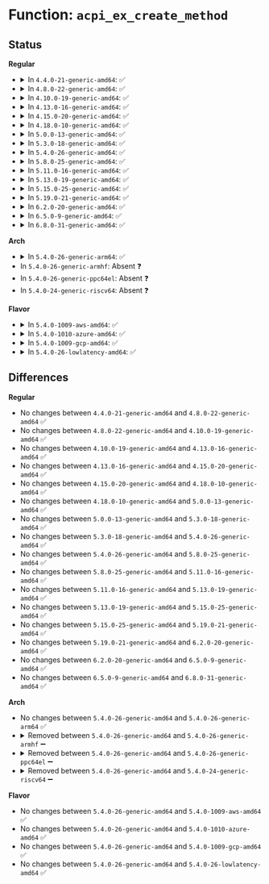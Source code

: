 # Function: <code>acpi_ex_create_method</code>

## Status
<b>Regular</b>
<ul>
<li>
<details>
<summary>In <code>4.4.0-21-generic-amd64</code>: ✅</summary>

```c
acpi_status acpi_ex_create_method(u8 * aml_start, u32 aml_length, struct acpi_walk_state * walk_state)
```

```json
{
  "name": "acpi_ex_create_method",
  "collision_type": "Unique Global",
  "inline_type": "No",
  "funcs": [
    {
      "addr": 18446744071583648831,
      "name": "acpi_ex_create_method",
      "external": true,
      "loc": "drivers/acpi/acpica/excreate.c:467",
      "file": "drivers/acpi/acpica/excreate.c",
      "inline": "seen, unknown",
      "caller_inline": [],
      "caller_func": [
        "drivers/acpi/acpica/dswload.c:acpi_ds_load1_end_op",
        "drivers/acpi/acpica/dswload2.c:acpi_ds_load2_end_op"
      ]
    }
  ],
  "symbols": [
    {
      "addr": 18446744071583648831,
      "name": "acpi_ex_create_method",
      "section": ".text",
      "bind": "STB_GLOBAL",
      "size": 181
    }
  ]
}
```
</details>
</li>
<li>
<details>
<summary>In <code>4.8.0-22-generic-amd64</code>: ✅</summary>

```c
acpi_status acpi_ex_create_method(u8 * aml_start, u32 aml_length, struct acpi_walk_state * walk_state)
```

```json
{
  "name": "acpi_ex_create_method",
  "collision_type": "Unique Global",
  "inline_type": "No",
  "funcs": [
    {
      "addr": 18446744071583972760,
      "name": "acpi_ex_create_method",
      "external": true,
      "loc": "drivers/acpi/acpica/excreate.c:472",
      "file": "drivers/acpi/acpica/excreate.c",
      "inline": "seen, unknown",
      "caller_inline": [],
      "caller_func": [
        "drivers/acpi/acpica/dswload.c:acpi_ds_load1_end_op",
        "drivers/acpi/acpica/dswload2.c:acpi_ds_load2_end_op"
      ]
    }
  ],
  "symbols": [
    {
      "addr": 18446744071583972760,
      "name": "acpi_ex_create_method",
      "section": ".text",
      "bind": "STB_GLOBAL",
      "size": 181
    }
  ]
}
```
</details>
</li>
<li>
<details>
<summary>In <code>4.10.0-19-generic-amd64</code>: ✅</summary>

```c
acpi_status acpi_ex_create_method(u8 * aml_start, u32 aml_length, struct acpi_walk_state * walk_state)
```

```json
{
  "name": "acpi_ex_create_method",
  "collision_type": "Unique Global",
  "inline_type": "No",
  "funcs": [
    {
      "addr": 18446744071584114156,
      "name": "acpi_ex_create_method",
      "external": true,
      "loc": "drivers/acpi/acpica/excreate.c:472",
      "file": "drivers/acpi/acpica/excreate.c",
      "inline": "seen, unknown",
      "caller_inline": [],
      "caller_func": [
        "drivers/acpi/acpica/dswload.c:acpi_ds_load1_end_op",
        "drivers/acpi/acpica/dswload2.c:acpi_ds_load2_end_op"
      ]
    }
  ],
  "symbols": [
    {
      "addr": 18446744071584114156,
      "name": "acpi_ex_create_method",
      "section": ".text",
      "bind": "STB_GLOBAL",
      "size": 181
    }
  ]
}
```
</details>
</li>
<li>
<details>
<summary>In <code>4.13.0-16-generic-amd64</code>: ✅</summary>

```c
acpi_status acpi_ex_create_method(u8 * aml_start, u32 aml_length, struct acpi_walk_state * walk_state)
```

```json
{
  "name": "acpi_ex_create_method",
  "collision_type": "Unique Global",
  "inline_type": "No",
  "funcs": [
    {
      "addr": 18446744071584181227,
      "name": "acpi_ex_create_method",
      "external": true,
      "loc": "drivers/acpi/acpica/excreate.c:472",
      "file": "drivers/acpi/acpica/excreate.c",
      "inline": "seen, unknown",
      "caller_inline": [],
      "caller_func": [
        "drivers/acpi/acpica/dswload.c:acpi_ds_load1_end_op",
        "drivers/acpi/acpica/dswload2.c:acpi_ds_load2_end_op"
      ]
    }
  ],
  "symbols": [
    {
      "addr": 18446744071584181227,
      "name": "acpi_ex_create_method",
      "section": ".text",
      "bind": "STB_GLOBAL",
      "size": 181
    }
  ]
}
```
</details>
</li>
<li>
<details>
<summary>In <code>4.15.0-20-generic-amd64</code>: ✅</summary>

```c
acpi_status acpi_ex_create_method(u8 * aml_start, u32 aml_length, struct acpi_walk_state * walk_state)
```

```json
{
  "name": "acpi_ex_create_method",
  "collision_type": "Unique Global",
  "inline_type": "No",
  "funcs": [
    {
      "addr": 18446744071584490263,
      "name": "acpi_ex_create_method",
      "external": true,
      "loc": "drivers/acpi/acpica/excreate.c:444",
      "file": "drivers/acpi/acpica/excreate.c",
      "inline": "seen, unknown",
      "caller_inline": [],
      "caller_func": [
        "drivers/acpi/acpica/dswload.c:acpi_ds_load1_end_op",
        "drivers/acpi/acpica/dswload2.c:acpi_ds_load2_end_op"
      ]
    }
  ],
  "symbols": [
    {
      "addr": 18446744071584490263,
      "name": "acpi_ex_create_method",
      "section": ".text",
      "bind": "STB_GLOBAL",
      "size": 245
    }
  ]
}
```
</details>
</li>
<li>
<details>
<summary>In <code>4.18.0-10-generic-amd64</code>: ✅</summary>

```c
acpi_status acpi_ex_create_method(u8 * aml_start, u32 aml_length, struct acpi_walk_state * walk_state)
```

```json
{
  "name": "acpi_ex_create_method",
  "collision_type": "Unique Global",
  "inline_type": "No",
  "funcs": [
    {
      "addr": 18446744071584714779,
      "name": "acpi_ex_create_method",
      "external": true,
      "loc": "drivers/acpi/acpica/excreate.c:410",
      "file": "drivers/acpi/acpica/excreate.c",
      "inline": "seen, unknown",
      "caller_inline": [],
      "caller_func": [
        "drivers/acpi/acpica/dswload.c:acpi_ds_load1_end_op",
        "drivers/acpi/acpica/dswload2.c:acpi_ds_load2_end_op"
      ]
    }
  ],
  "symbols": [
    {
      "addr": 18446744071584714779,
      "name": "acpi_ex_create_method",
      "section": ".text",
      "bind": "STB_GLOBAL",
      "size": 245
    }
  ]
}
```
</details>
</li>
<li>
<details>
<summary>In <code>5.0.0-13-generic-amd64</code>: ✅</summary>

```c
acpi_status acpi_ex_create_method(u8 * aml_start, u32 aml_length, struct acpi_walk_state * walk_state)
```

```json
{
  "name": "acpi_ex_create_method",
  "collision_type": "Unique Global",
  "inline_type": "No",
  "funcs": [
    {
      "addr": 18446744071584814904,
      "name": "acpi_ex_create_method",
      "external": true,
      "loc": "drivers/acpi/acpica/excreate.c:408",
      "file": "drivers/acpi/acpica/excreate.c",
      "inline": "seen, unknown",
      "caller_inline": [],
      "caller_func": [
        "drivers/acpi/acpica/dswload.c:acpi_ds_load1_end_op",
        "drivers/acpi/acpica/dswload2.c:acpi_ds_load2_end_op"
      ]
    }
  ],
  "symbols": [
    {
      "addr": 18446744071584814904,
      "name": "acpi_ex_create_method",
      "section": ".text",
      "bind": "STB_GLOBAL",
      "size": 245
    }
  ]
}
```
</details>
</li>
<li>
<details>
<summary>In <code>5.3.0-18-generic-amd64</code>: ✅</summary>

```c
acpi_status acpi_ex_create_method(u8 * aml_start, u32 aml_length, struct acpi_walk_state * walk_state)
```

```json
{
  "name": "acpi_ex_create_method",
  "collision_type": "Unique Global",
  "inline_type": "No",
  "funcs": [
    {
      "addr": 18446744071585017799,
      "name": "acpi_ex_create_method",
      "external": true,
      "loc": "drivers/acpi/acpica/excreate.c:408",
      "file": "drivers/acpi/acpica/excreate.c",
      "inline": "seen, unknown",
      "caller_inline": [],
      "caller_func": [
        "drivers/acpi/acpica/dswload.c:acpi_ds_load1_end_op",
        "drivers/acpi/acpica/dswload2.c:acpi_ds_load2_end_op"
      ]
    }
  ],
  "symbols": [
    {
      "addr": 18446744071585017799,
      "name": "acpi_ex_create_method",
      "section": ".text",
      "bind": "STB_GLOBAL",
      "size": 248
    }
  ]
}
```
</details>
</li>
<li>
<details>
<summary>In <code>5.4.0-26-generic-amd64</code>: ✅</summary>

```c
acpi_status acpi_ex_create_method(u8 * aml_start, u32 aml_length, struct acpi_walk_state * walk_state)
```

```json
{
  "name": "acpi_ex_create_method",
  "collision_type": "Unique Global",
  "inline_type": "No",
  "funcs": [
    {
      "addr": 18446744071585153884,
      "name": "acpi_ex_create_method",
      "external": true,
      "loc": "drivers/acpi/acpica/excreate.c:408",
      "file": "drivers/acpi/acpica/excreate.c",
      "inline": "seen, unknown",
      "caller_inline": [],
      "caller_func": [
        "drivers/acpi/acpica/dswload.c:acpi_ds_load1_end_op",
        "drivers/acpi/acpica/dswload2.c:acpi_ds_load2_end_op"
      ]
    }
  ],
  "symbols": [
    {
      "addr": 18446744071585153884,
      "name": "acpi_ex_create_method",
      "section": ".text",
      "bind": "STB_GLOBAL",
      "size": 248
    }
  ]
}
```
</details>
</li>
<li>
<details>
<summary>In <code>5.8.0-25-generic-amd64</code>: ✅</summary>

```c
acpi_status acpi_ex_create_method(u8 * aml_start, u32 aml_length, struct acpi_walk_state * walk_state)
```

```json
{
  "name": "acpi_ex_create_method",
  "collision_type": "Unique Global",
  "inline_type": "No",
  "funcs": [
    {
      "addr": 18446744071585859070,
      "name": "acpi_ex_create_method",
      "external": true,
      "loc": "drivers/acpi/acpica/excreate.c:408",
      "file": "drivers/acpi/acpica/excreate.c",
      "inline": "seen, unknown",
      "caller_inline": [],
      "caller_func": [
        "drivers/acpi/acpica/dswload.c:acpi_ds_load1_end_op",
        "drivers/acpi/acpica/dswload2.c:acpi_ds_load2_end_op"
      ]
    }
  ],
  "symbols": [
    {
      "addr": 18446744071585859070,
      "name": "acpi_ex_create_method",
      "section": ".text",
      "bind": "STB_GLOBAL",
      "size": 248
    }
  ]
}
```
</details>
</li>
<li>
<details>
<summary>In <code>5.11.0-16-generic-amd64</code>: ✅</summary>

```c
acpi_status acpi_ex_create_method(u8 * aml_start, u32 aml_length, struct acpi_walk_state * walk_state)
```

```json
{
  "name": "acpi_ex_create_method",
  "collision_type": "Unique Global",
  "inline_type": "No",
  "funcs": [
    {
      "addr": 18446744071585980218,
      "name": "acpi_ex_create_method",
      "external": true,
      "loc": "drivers/acpi/acpica/excreate.c:408",
      "file": "drivers/acpi/acpica/excreate.c",
      "inline": "seen, unknown",
      "caller_inline": [],
      "caller_func": [
        "drivers/acpi/acpica/dswload.c:acpi_ds_load1_end_op",
        "drivers/acpi/acpica/dswload2.c:acpi_ds_load2_end_op"
      ]
    }
  ],
  "symbols": [
    {
      "addr": 18446744071585980218,
      "name": "acpi_ex_create_method",
      "section": ".text",
      "bind": "STB_GLOBAL",
      "size": 248
    }
  ]
}
```
</details>
</li>
<li>
<details>
<summary>In <code>5.13.0-19-generic-amd64</code>: ✅</summary>

```c
acpi_status acpi_ex_create_method(u8 * aml_start, u32 aml_length, struct acpi_walk_state * walk_state)
```

```json
{
  "name": "acpi_ex_create_method",
  "collision_type": "Unique Global",
  "inline_type": "No",
  "funcs": [
    {
      "addr": 18446744071585857286,
      "name": "acpi_ex_create_method",
      "external": true,
      "loc": "drivers/acpi/acpica/excreate.c:408",
      "file": "drivers/acpi/acpica/excreate.c",
      "inline": "seen, unknown",
      "caller_inline": [],
      "caller_func": [
        "drivers/acpi/acpica/dswload.c:acpi_ds_load1_end_op",
        "drivers/acpi/acpica/dswload2.c:acpi_ds_load2_end_op"
      ]
    }
  ],
  "symbols": [
    {
      "addr": 18446744071585857286,
      "name": "acpi_ex_create_method",
      "section": ".text",
      "bind": "STB_GLOBAL",
      "size": 248
    }
  ]
}
```
</details>
</li>
<li>
<details>
<summary>In <code>5.15.0-25-generic-amd64</code>: ✅</summary>

```c
acpi_status acpi_ex_create_method(u8 * aml_start, u32 aml_length, struct acpi_walk_state * walk_state)
```

```json
{
  "name": "acpi_ex_create_method",
  "collision_type": "Unique Global",
  "inline_type": "No",
  "funcs": [
    {
      "addr": 18446744071586344227,
      "name": "acpi_ex_create_method",
      "external": true,
      "loc": "drivers/acpi/acpica/excreate.c:408",
      "file": "drivers/acpi/acpica/excreate.c",
      "inline": "seen, unknown",
      "caller_inline": [],
      "caller_func": [
        "drivers/acpi/acpica/dswload.c:acpi_ds_load1_end_op",
        "drivers/acpi/acpica/dswload2.c:acpi_ds_load2_end_op"
      ]
    }
  ],
  "symbols": [
    {
      "addr": 18446744071586344227,
      "name": "acpi_ex_create_method",
      "section": ".text",
      "bind": "STB_GLOBAL",
      "size": 253
    }
  ]
}
```
</details>
</li>
<li>
<details>
<summary>In <code>5.19.0-21-generic-amd64</code>: ✅</summary>

```c
acpi_status acpi_ex_create_method(u8 * aml_start, u32 aml_length, struct acpi_walk_state * walk_state)
```

```json
{
  "name": "acpi_ex_create_method",
  "collision_type": "Unique Global",
  "inline_type": "No",
  "funcs": [
    {
      "addr": 18446744071587591423,
      "name": "acpi_ex_create_method",
      "external": true,
      "loc": "drivers/acpi/acpica/excreate.c:409",
      "file": "drivers/acpi/acpica/excreate.c",
      "inline": "seen, unknown",
      "caller_inline": [],
      "caller_func": [
        "drivers/acpi/acpica/dswload.c:acpi_ds_load1_end_op",
        "drivers/acpi/acpica/dswload2.c:acpi_ds_load2_end_op"
      ]
    }
  ],
  "symbols": [
    {
      "addr": 18446744071587591423,
      "name": "acpi_ex_create_method",
      "section": ".text",
      "bind": "STB_GLOBAL",
      "size": 265
    }
  ]
}
```
</details>
</li>
<li>
<details>
<summary>In <code>6.2.0-20-generic-amd64</code>: ✅</summary>

```c
acpi_status acpi_ex_create_method(u8 * aml_start, u32 aml_length, struct acpi_walk_state * walk_state)
```

```json
{
  "name": "acpi_ex_create_method",
  "collision_type": "Unique Global",
  "inline_type": "No",
  "funcs": [
    {
      "addr": 18446744071588882992,
      "name": "acpi_ex_create_method",
      "external": true,
      "loc": "drivers/acpi/acpica/excreate.c:409",
      "file": "drivers/acpi/acpica/excreate.c",
      "inline": "seen, unknown",
      "caller_inline": [],
      "caller_func": [
        "drivers/acpi/acpica/dswload.c:acpi_ds_load1_end_op",
        "drivers/acpi/acpica/dswload2.c:acpi_ds_load2_end_op"
      ]
    }
  ],
  "symbols": [
    {
      "addr": 18446744071588882992,
      "name": "acpi_ex_create_method",
      "section": ".text",
      "bind": "STB_GLOBAL",
      "size": 265
    }
  ]
}
```
</details>
</li>
<li>
<details>
<summary>In <code>6.5.0-9-generic-amd64</code>: ✅</summary>

```c
acpi_status acpi_ex_create_method(u8 * aml_start, u32 aml_length, struct acpi_walk_state * walk_state)
```

```json
{
  "name": "acpi_ex_create_method",
  "collision_type": "Unique Global",
  "inline_type": "No",
  "funcs": [
    {
      "addr": 18446744071589172560,
      "name": "acpi_ex_create_method",
      "external": true,
      "loc": "drivers/acpi/acpica/excreate.c:409",
      "file": "drivers/acpi/acpica/excreate.c",
      "inline": "seen, unknown",
      "caller_inline": [],
      "caller_func": [
        "drivers/acpi/acpica/dswload.c:acpi_ds_load1_end_op",
        "drivers/acpi/acpica/dswload2.c:acpi_ds_load2_end_op"
      ]
    }
  ],
  "symbols": [
    {
      "addr": 18446744071589172560,
      "name": "acpi_ex_create_method",
      "section": ".text",
      "bind": "STB_GLOBAL",
      "size": 265
    }
  ]
}
```
</details>
</li>
<li>
<details>
<summary>In <code>6.8.0-31-generic-amd64</code>: ✅</summary>

```c
acpi_status acpi_ex_create_method(u8 * aml_start, u32 aml_length, struct acpi_walk_state * walk_state)
```

```json
{
  "name": "acpi_ex_create_method",
  "collision_type": "Unique Global",
  "inline_type": "No",
  "funcs": [
    {
      "addr": 18446744071589478976,
      "name": "acpi_ex_create_method",
      "external": true,
      "loc": "drivers/acpi/acpica/excreate.c:409",
      "file": "drivers/acpi/acpica/excreate.c",
      "inline": "seen, unknown",
      "caller_inline": [],
      "caller_func": [
        "drivers/acpi/acpica/dswload.c:acpi_ds_load1_end_op",
        "drivers/acpi/acpica/dswload2.c:acpi_ds_load2_end_op"
      ]
    }
  ],
  "symbols": [
    {
      "addr": 18446744071589478976,
      "name": "acpi_ex_create_method",
      "section": ".text",
      "bind": "STB_GLOBAL",
      "size": 265
    }
  ]
}
```
</details>
</li>
</ul>
<b>Arch</b>
<ul>
<li>
<details>
<summary>In <code>5.4.0-26-generic-arm64</code>: ✅</summary>

```c
acpi_status acpi_ex_create_method(u8 * aml_start, u32 aml_length, struct acpi_walk_state * walk_state)
```

```json
{
  "name": "acpi_ex_create_method",
  "collision_type": "Unique Global",
  "inline_type": "No",
  "funcs": [
    {
      "addr": 18446603336497514608,
      "name": "acpi_ex_create_method",
      "external": true,
      "loc": "drivers/acpi/acpica/excreate.c:408",
      "file": "drivers/acpi/acpica/excreate.c",
      "inline": "seen, unknown",
      "caller_inline": [],
      "caller_func": [
        "drivers/acpi/acpica/dswload.c:acpi_ds_load1_end_op",
        "drivers/acpi/acpica/dswload2.c:acpi_ds_load2_end_op"
      ]
    }
  ],
  "symbols": [
    {
      "addr": 18446603336497514608,
      "name": "acpi_ex_create_method",
      "section": ".text",
      "bind": "STB_GLOBAL",
      "size": 184
    }
  ]
}
```
</details>
</li>
<li>
In <code>5.4.0-26-generic-armhf</code>: Absent ❓
</li>
<li>
In <code>5.4.0-26-generic-ppc64el</code>: Absent ❓
</li>
<li>
In <code>5.4.0-24-generic-riscv64</code>: Absent ❓
</li>
</ul>
<b>Flavor</b>
<ul>
<li>
<details>
<summary>In <code>5.4.0-1009-aws-amd64</code>: ✅</summary>

```c
acpi_status acpi_ex_create_method(u8 * aml_start, u32 aml_length, struct acpi_walk_state * walk_state)
```

```json
{
  "name": "acpi_ex_create_method",
  "collision_type": "Unique Global",
  "inline_type": "No",
  "funcs": [
    {
      "addr": 18446744071585049186,
      "name": "acpi_ex_create_method",
      "external": true,
      "loc": "drivers/acpi/acpica/excreate.c:408",
      "file": "drivers/acpi/acpica/excreate.c",
      "inline": "seen, unknown",
      "caller_inline": [],
      "caller_func": [
        "drivers/acpi/acpica/dswload.c:acpi_ds_load1_end_op",
        "drivers/acpi/acpica/dswload2.c:acpi_ds_load2_end_op"
      ]
    }
  ],
  "symbols": [
    {
      "addr": 18446744071585049186,
      "name": "acpi_ex_create_method",
      "section": ".text",
      "bind": "STB_GLOBAL",
      "size": 184
    }
  ]
}
```
</details>
</li>
<li>
<details>
<summary>In <code>5.4.0-1010-azure-amd64</code>: ✅</summary>

```c
acpi_status acpi_ex_create_method(u8 * aml_start, u32 aml_length, struct acpi_walk_state * walk_state)
```

```json
{
  "name": "acpi_ex_create_method",
  "collision_type": "Unique Global",
  "inline_type": "No",
  "funcs": [
    {
      "addr": 18446744071584964736,
      "name": "acpi_ex_create_method",
      "external": true,
      "loc": "drivers/acpi/acpica/excreate.c:408",
      "file": "drivers/acpi/acpica/excreate.c",
      "inline": "seen, unknown",
      "caller_inline": [],
      "caller_func": [
        "drivers/acpi/acpica/dswload.c:acpi_ds_load1_end_op",
        "drivers/acpi/acpica/dswload2.c:acpi_ds_load2_end_op"
      ]
    }
  ],
  "symbols": [
    {
      "addr": 18446744071584964736,
      "name": "acpi_ex_create_method",
      "section": ".text",
      "bind": "STB_GLOBAL",
      "size": 184
    }
  ]
}
```
</details>
</li>
<li>
<details>
<summary>In <code>5.4.0-1009-gcp-amd64</code>: ✅</summary>

```c
acpi_status acpi_ex_create_method(u8 * aml_start, u32 aml_length, struct acpi_walk_state * walk_state)
```

```json
{
  "name": "acpi_ex_create_method",
  "collision_type": "Unique Global",
  "inline_type": "No",
  "funcs": [
    {
      "addr": 18446744071585105468,
      "name": "acpi_ex_create_method",
      "external": true,
      "loc": "drivers/acpi/acpica/excreate.c:408",
      "file": "drivers/acpi/acpica/excreate.c",
      "inline": "seen, unknown",
      "caller_inline": [],
      "caller_func": [
        "drivers/acpi/acpica/dswload.c:acpi_ds_load1_end_op",
        "drivers/acpi/acpica/dswload2.c:acpi_ds_load2_end_op"
      ]
    }
  ],
  "symbols": [
    {
      "addr": 18446744071585105468,
      "name": "acpi_ex_create_method",
      "section": ".text",
      "bind": "STB_GLOBAL",
      "size": 248
    }
  ]
}
```
</details>
</li>
<li>
<details>
<summary>In <code>5.4.0-26-lowlatency-amd64</code>: ✅</summary>

```c
acpi_status acpi_ex_create_method(u8 * aml_start, u32 aml_length, struct acpi_walk_state * walk_state)
```

```json
{
  "name": "acpi_ex_create_method",
  "collision_type": "Unique Global",
  "inline_type": "No",
  "funcs": [
    {
      "addr": 18446744071585211628,
      "name": "acpi_ex_create_method",
      "external": true,
      "loc": "drivers/acpi/acpica/excreate.c:408",
      "file": "drivers/acpi/acpica/excreate.c",
      "inline": "seen, unknown",
      "caller_inline": [],
      "caller_func": [
        "drivers/acpi/acpica/dswload.c:acpi_ds_load1_end_op",
        "drivers/acpi/acpica/dswload2.c:acpi_ds_load2_end_op"
      ]
    }
  ],
  "symbols": [
    {
      "addr": 18446744071585211628,
      "name": "acpi_ex_create_method",
      "section": ".text",
      "bind": "STB_GLOBAL",
      "size": 248
    }
  ]
}
```
</details>
</li>
</ul>

## Differences
<b>Regular</b>
<ul>
<li>
No changes between <code>4.4.0-21-generic-amd64</code> and <code>4.8.0-22-generic-amd64</code> ✅
</li>
<li>
No changes between <code>4.8.0-22-generic-amd64</code> and <code>4.10.0-19-generic-amd64</code> ✅
</li>
<li>
No changes between <code>4.10.0-19-generic-amd64</code> and <code>4.13.0-16-generic-amd64</code> ✅
</li>
<li>
No changes between <code>4.13.0-16-generic-amd64</code> and <code>4.15.0-20-generic-amd64</code> ✅
</li>
<li>
No changes between <code>4.15.0-20-generic-amd64</code> and <code>4.18.0-10-generic-amd64</code> ✅
</li>
<li>
No changes between <code>4.18.0-10-generic-amd64</code> and <code>5.0.0-13-generic-amd64</code> ✅
</li>
<li>
No changes between <code>5.0.0-13-generic-amd64</code> and <code>5.3.0-18-generic-amd64</code> ✅
</li>
<li>
No changes between <code>5.3.0-18-generic-amd64</code> and <code>5.4.0-26-generic-amd64</code> ✅
</li>
<li>
No changes between <code>5.4.0-26-generic-amd64</code> and <code>5.8.0-25-generic-amd64</code> ✅
</li>
<li>
No changes between <code>5.8.0-25-generic-amd64</code> and <code>5.11.0-16-generic-amd64</code> ✅
</li>
<li>
No changes between <code>5.11.0-16-generic-amd64</code> and <code>5.13.0-19-generic-amd64</code> ✅
</li>
<li>
No changes between <code>5.13.0-19-generic-amd64</code> and <code>5.15.0-25-generic-amd64</code> ✅
</li>
<li>
No changes between <code>5.15.0-25-generic-amd64</code> and <code>5.19.0-21-generic-amd64</code> ✅
</li>
<li>
No changes between <code>5.19.0-21-generic-amd64</code> and <code>6.2.0-20-generic-amd64</code> ✅
</li>
<li>
No changes between <code>6.2.0-20-generic-amd64</code> and <code>6.5.0-9-generic-amd64</code> ✅
</li>
<li>
No changes between <code>6.5.0-9-generic-amd64</code> and <code>6.8.0-31-generic-amd64</code> ✅
</li>
</ul>
<b>Arch</b>
<ul>
<li>
No changes between <code>5.4.0-26-generic-amd64</code> and <code>5.4.0-26-generic-arm64</code> ✅
</li>
<li>
<details>
<summary>Removed between <code>5.4.0-26-generic-amd64</code> and <code>5.4.0-26-generic-armhf</code> ➖</summary>

```c
acpi_status acpi_ex_create_method(u8 * aml_start, u32 aml_length, struct acpi_walk_state * walk_state)
```
</details>
</li>
<li>
<details>
<summary>Removed between <code>5.4.0-26-generic-amd64</code> and <code>5.4.0-26-generic-ppc64el</code> ➖</summary>

```c
acpi_status acpi_ex_create_method(u8 * aml_start, u32 aml_length, struct acpi_walk_state * walk_state)
```
</details>
</li>
<li>
<details>
<summary>Removed between <code>5.4.0-26-generic-amd64</code> and <code>5.4.0-24-generic-riscv64</code> ➖</summary>

```c
acpi_status acpi_ex_create_method(u8 * aml_start, u32 aml_length, struct acpi_walk_state * walk_state)
```
</details>
</li>
</ul>
<b>Flavor</b>
<ul>
<li>
No changes between <code>5.4.0-26-generic-amd64</code> and <code>5.4.0-1009-aws-amd64</code> ✅
</li>
<li>
No changes between <code>5.4.0-26-generic-amd64</code> and <code>5.4.0-1010-azure-amd64</code> ✅
</li>
<li>
No changes between <code>5.4.0-26-generic-amd64</code> and <code>5.4.0-1009-gcp-amd64</code> ✅
</li>
<li>
No changes between <code>5.4.0-26-generic-amd64</code> and <code>5.4.0-26-lowlatency-amd64</code> ✅
</li>
</ul>
